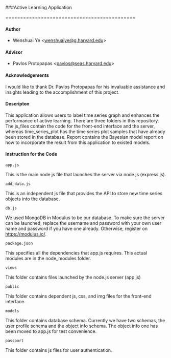 ###Active Learning Application

============================================
#### Author
* Wenshuai Ye \<wenshuaiye@g.harvard.edu\>

#### Advisor
* Pavlos Protopapas \<pavlos@seas.harvard.edu\>

#### Acknowledgements
I would like to thank Dr. Pavlos Protopapas for his invaluable assistance and insights leading to the accomplishment of this project.

#### Descripton
This application allows users to label time series graph and enhances the performance of active learning. There are three folders in this repository. The js_files contain the code for the front-end interface and the server, whereas time_series_plot has the time series plot samples that have already been stored in the database. Report contains the Bayesian model report on how to incorporate the result from this application to existed models.

#### Instruction for the Code

```
app.js
```
This is the main node js file that launches the server via node.js (express.js).
```
add_data.js
```
This is an independent js file that provides the API to store new time series objects into the database.
```
db.js
```
We used MongoDB in Modulus to be our database. To make sure the server can be launched, replace the username and password with your own user name and password if you have one already. Otherwise, register on https://modulus.io/.
```
package.json
```
This specifies all the dependencies that app.js requires. This actual modules are in the node_modules folder.
```
views
```
This folder contains files launched by the node.js server (app.js)
```
public
```
This folder contains dependent js, css, and img files for the front-end interface.
```
models
```
This folder contains database schema. Currently we have two schemas, the user profile schema and the object info schema. The object info one has been moved to app.js for test convenience.
```
passport
```
This folder contains js files for user authentication.

